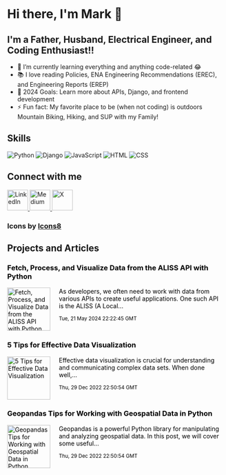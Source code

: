 # Hi there, I'm Mark 👋

## I'm a Father, Husband, Electrical Engineer, and Coding Enthusiast!!

- 🌱 I’m currently learning everything and anything code-related 😂
- 📚 I love reading Policies, ENA Engineering Recommendations (EREC), and Engineering Reports (EREP)
- 🎯 2024 Goals: Learn more about APIs, Django, and frontend development
- ⚡ Fun fact: My favorite place to be (when not coding) is outdoors Mountain Biking, Hiking, and SUP with my Family!

## Skills
![Python](https://img.shields.io/badge/Python-3776AB?style=for-the-badge&logo=python&logoColor=white)
![Django](https://img.shields.io/badge/Django-092E20?style=for-the-badge&logo=django&logoColor=white)
![JavaScript](https://img.shields.io/badge/JavaScript-F7DF1E?style=for-the-badge&logo=javascript&logoColor=black)
![HTML](https://img.shields.io/badge/HTML-E34F26?style=for-the-badge&logo=html5&logoColor=white)
![CSS](https://img.shields.io/badge/CSS-1572B6?style=for-the-badge&logo=css3&logoColor=white)

## Connect with me

<a href="https://www.linkedin.com/in/markfriese1" target="_blank">
  <img src="https://img.icons8.com/color/48/linkedin.png" alt="LinkedIn" style="width: 48px; height: 48px;">
</a>
<a href="https://medium.com/@mark.friese.meng" target="_blank">
  <img src="https://img.icons8.com/color/48/medium-logo.png" alt="Medium" style="width: 48px; height: 48px;">
</a>
<a href="https://x.com/MarkFrieseMEng" target="_blank">
  <img src="https://img.icons8.com/color/48/twitterx--v2.png" alt="X" style="width: 48px; height: 48px;">
</a>

### Icons by [Icons8](https://icons8.com)

## Projects and Articles

<!-- START_MEDIUM_ARTICLES -->
<div style="margin-bottom: 20px;">
    <a href="https://medium.com/@mark.friese.meng/fetch-process-and-visualize-data-from-the-aliss-api-with-python-6d1b6694cd90?source=rss-adce0ee9bcb9------2" style="text-decoration: none; color: black;">
        <h3>Fetch, Process, and Visualize Data from the ALISS API with Python</h3>
        <img src="https://cdn-images-1.medium.com/max/1024/1*0n4szkOCYPce8fGq5OiVHA.jpeg" alt="Fetch, Process, and Visualize Data from the ALISS API with Python" style="width: 100px; height: 100px; float: left; margin-right: 20px;">
        <p>As developers, we often need to work with data from various APIs to create useful applications. One such API is the ALISS (A Local...</p>
        <small>Tue, 21 May 2024 22:22:45 GMT</small>
    </a>
    <div style="clear: both;"></div>
</div>
<div style="margin-bottom: 20px;">
    <a href="https://medium.com/@mark.friese.meng/5-tips-for-effective-data-visualization-99556b8d558e?source=rss-adce0ee9bcb9------2" style="text-decoration: none; color: black;">
        <h3>5 Tips for Effective Data Visualization</h3>
        <img src="https://cdn-images-1.medium.com/max/1024/1*0n4szkOCYPce8fGq5OiVHA.jpeg" alt="5 Tips for Effective Data Visualization" style="width: 100px; height: 100px; float: left; margin-right: 20px;">
        <p>Effective data visualization is crucial for understanding and communicating complex data sets. When done well,...</p>
        <small>Thu, 29 Dec 2022 22:50:54 GMT</small>
    </a>
    <div style="clear: both;"></div>
</div>
<div style="margin-bottom: 20px;">
    <a href="https://medium.com/@mark.friese.meng/geopandas-tips-for-working-with-geospatial-data-in-python-ab1dbc7b3263?source=rss-adce0ee9bcb9------2" style="text-decoration: none; color: black;">
        <h3>Geopandas Tips for Working with Geospatial Data in Python</h3>
        <img src="https://cdn-images-1.medium.com/max/1024/1*0n4szkOCYPce8fGq5OiVHA.jpeg" alt="Geopandas Tips for Working with Geospatial Data in Python" style="width: 100px; height: 100px; float: left; margin-right: 20px;">
        <p>Geopandas is a powerful Python library for manipulating and analyzing geospatial data. In this post, we will cover some useful...</p>
        <small>Thu, 29 Dec 2022 22:50:54 GMT</small>
    </a>
    <div style="clear: both;"></div>
</div>
<!-- END_MEDIUM_ARTICLES -->

<br />
<br />

[linkedin]: https://www.linkedin.com/in/markfriese1
[medium]: https://medium.com/@mark.friese.meng
[X]: https://x.com/MarkFrieseMEng
